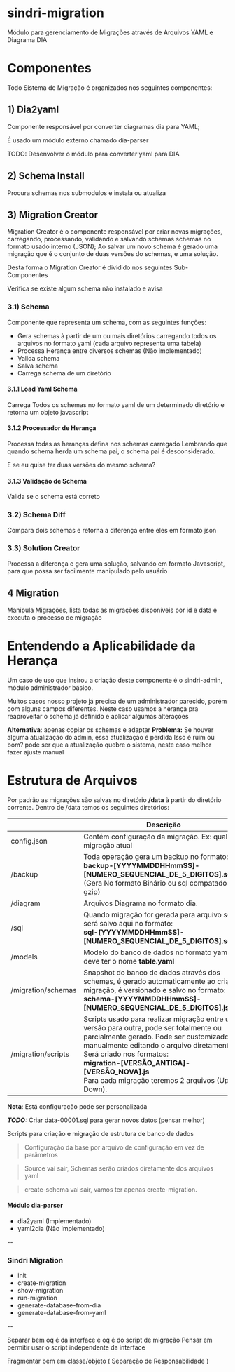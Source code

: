 # sindri-migration

Módulo para gerenciamento de Migrações através de Arquivos YAML e Diagrama DIA

# Componentes 

Todo Sistema de Migração é organizados nos seguintes componentes:

## 1) Dia2yaml

Componente responsável por converter diagramas dia para YAML;

É usado um módulo externo chamado dia-parser

TODO: Desenvolver o módulo para converter yaml para DIA

## 2) Schema Install

Procura schemas nos submodulos e instala ou atualiza


## 3) Migration Creator

Migration Creator é o componente responsável por criar novas migrações, carregando, processando, validando e salvando schemas schemas no formato usado interno (JSON);
Ao salvar um novo schema é gerado uma migração que é o conjunto de duas versões do schemas, e uma solução.

Desta forma o Migration Creator é dividido nos seguintes Sub-Componentes

Verifica se existe algum schema não instalado e avisa

### 3.1) Schema

Componente que representa um schema, com as seguintes funções:
* Gera schemas à partir de um ou mais diretórios carregando todos os arquivos no formato yaml (cada arquivo representa uma tabela)
* Processa Herança entre diversos schemas (Não implementado)
* Valida schema
* Salva schema
* Carrega schema de um diretório

#### 3.1.1 Load Yaml Schema

Carrega Todos os schemas no formato yaml de um determinado diretório e retorna um objeto javascript 

#### 3.1.2 Processador de Herança

Processa todas as heranças defina nos  schemas carregado 
Lembrando que quando schema herda um schema pai, o schema pai é desconsiderado.

E se eu quise ter duas versões do mesmo schema?

#### 3.1.3 Validação de Schema

Valida se o schema está correto


### 3.2) Schema Diff

Compara dois schemas e retorna a diferença entre eles em formato json

### 3.3) Solution Creator

Processa a diferença e gera uma solução, salvando em formato Javascript, para que possa
ser facilmente manipulado pelo usuário



## 4 Migration

Manipula Migrações, lista todas as migrações disponíveis por id e data e executa o processo de migração 

# Entendendo a Aplicabilidade da Herança

Um caso de uso que insirou a criação deste componente é o sindri-admin, módulo administrador básico.

Muitos casos nosso projeto já precisa de um administrador parecido, porém com alguns campos diferentes.
Neste caso usamos a herança pra reaproveitar o schema já definido e aplicar algumas alterações

**Alternativa**: apenas copiar os schemas e adaptar 
**Problema:** Se houver alguma atualização do admin, essa atualização é perdida
    Isso é ruim ou bom? pode ser que a atualização quebre o sistema, neste caso melhor fazer ajuste manual


# Estrutura de Arquivos

Por padrão as migrações são salvas no diretório **/data** à partir do diretório corrente.
Dentro de /data temos os seguintes diretórios:


|                    | Descrição                                                                                                                                                                                                                                                                                              |
|--------------------|--------------------------------------------------------------------------------------------------------------------------------------------------------------------------------------------------------------------------------------------------------------------------------------------------------|
| config.json        | Contém configuração da migração. Ex: qual migração atual                                                                                                                                                                                                                                               |
| /backup            | Toda operação gera um backup no formato:<br>  **backup-[YYYYMMDDHHmmSS]-[NUMERO_SEQUENCIAL_DE_5_DIGITOS].sql.gz**<br> (Gera No formato Binário ou sql compatado gzip)                                                                                                                                  |
| /diagram           | Arquivos Diagrama no formato dia.                                                                                                                                                                                                                                                                      |
| /sql               | Quando migração for gerada para arquivo sql, será salvo aqui no formato:<br> **sql-[YYYYMMDDHHmmSS]-[NUMERO_SEQUENCIAL_DE_5_DIGITOS].sql**<br>                                                                                                                                                             |
| /models            | Modelo do banco de dados no formato yaml, deve ter o nome **table.yaml**                                                                                                                                                                                                                                   |
| /migration/schemas | Snapshot do banco de dados através dos schemas, é gerado automaticamente ao criar as migração, é versionado e salvo no formato: <br>**schema-[YYYYMMDDHHmmSS]-[NUMERO_SEQUENCIAL_DE_5_DIGITOS].json**<br>                                                                                                  |
| /migration/scripts | Scripts usado para realizar migração entre uma versão para outra, pode ser totalmente ou parcialmente gerado. Pode ser customizado manualmente editando o arquivo diretamente. Será criado nos formatos: <br>**migration-[VERSÃO_ANTIGA]-[VERSÃO_NOVA].js**<br> Para cada migração teremos 2 arquivos (Up e Down). |

**Nota**: Está configuração pode ser personalizada


***TODO:*** Criar data-00001.sql para gerar novos datos (pensar melhor)

Scripts para criação e migração de estrutura de banco de dados

> Configuração da base por arquivo de configuração em vez de parâmetros

> Source vai sair, Schemas serão criados diretamente dos arquivos yaml

> create-schema  vai sair, vamos ter apenas create-migration.


#### Módulo dia-parser
* dia2yaml (Implementado)
* yaml2dia (Não Implementado)

--
### Sindri Migration

* init
* create-migration
* show-migration
* run-migration
* generate-database-from-dia
* generate-database-from-yaml

--

Separar bem oq é da interface e oq é do script de migração
Pensar em permitir usar o script independente da interface

Fragmentar bem em classe/objeto ( Separação de Responsabilidade )

